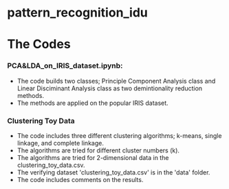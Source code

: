 # pattern_recognition_idu
# The Codes
### PCA&LDA_on_IRIS_dataset.ipynb:                                                                                
* The code builds two classes; Principle Component Analysis class and Linear Disciminant Analysis class as two demintionality reduction methods. 
* The methods are applied on the popular IRIS dataset.
### Clustering Toy Data
* The code includes three different clustering algorithms; k-means, single linkage, and complete linkage.
* The algorithms are tried for different cluster numbers (k). 
* The algorithms are tried for 2-dimensional data in the clustering_toy_data.csv.
* The verifying dataset 'clustering_toy_data.csv' is in the 'data' folder.
* The code includes comments on the results.
